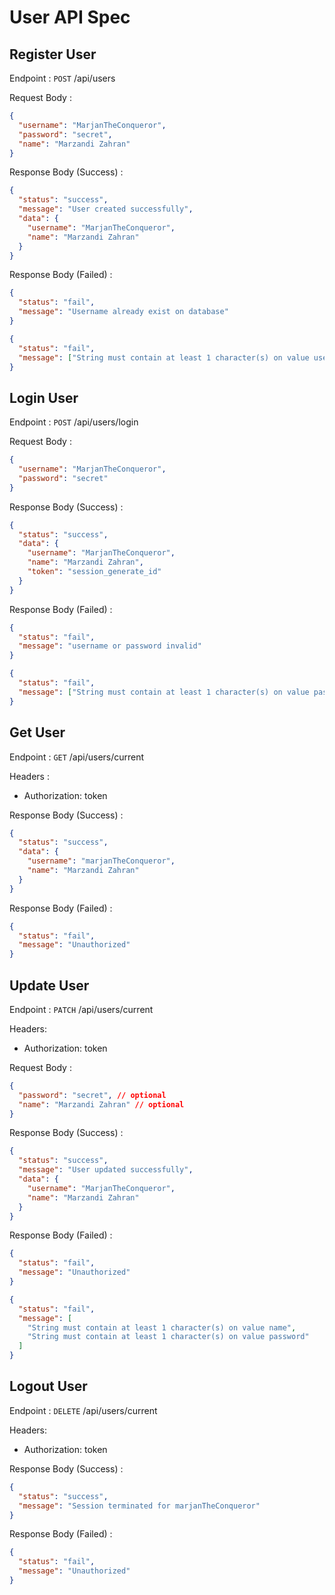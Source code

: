 # User API Spec

## Register User

Endpoint : `POST` /api/users

Request Body :

```json
{
  "username": "MarjanTheConqueror",
  "password": "secret",
  "name": "Marzandi Zahran"
}
```

Response Body (Success) :

```json
{
  "status": "success",
  "message": "User created successfully",
  "data": {
    "username": "MarjanTheConqueror",
    "name": "Marzandi Zahran"
  }
}
```

Response Body (Failed) :

```json
{
  "status": "fail",
  "message": "Username already exist on database"
}
```

```json
{
  "status": "fail",
  "message": ["String must contain at least 1 character(s) on value username"]
}
```

## Login User

Endpoint : `POST` /api/users/login

Request Body :

```json
{
  "username": "MarjanTheConqueror",
  "password": "secret"
}
```

Response Body (Success) :

```json
{
  "status": "success",
  "data": {
    "username": "MarjanTheConqueror",
    "name": "Marzandi Zahran",
    "token": "session_generate_id"
  }
}
```

Response Body (Failed) :

```json
{
  "status": "fail",
  "message": "username or password invalid"
}
```

```json
{
  "status": "fail",
  "message": ["String must contain at least 1 character(s) on value password"]
}
```

## Get User

Endpoint : `GET` /api/users/current

Headers :

- Authorization: token

Response Body (Success) :

```json
{
  "status": "success",
  "data": {
    "username": "marjanTheConqueror",
    "name": "Marzandi Zahran"
  }
}
```

Response Body (Failed) :

```json
{
  "status": "fail",
  "message": "Unauthorized"
}
```

## Update User

Endpoint : `PATCH` /api/users/current

Headers:

- Authorization: token

Request Body :

```json
{
  "password": "secret", // optional
  "name": "Marzandi Zahran" // optional
}
```

Response Body (Success) :

```json
{
  "status": "success",
  "message": "User updated successfully",
  "data": {
    "username": "MarjanTheConqueror",
    "name": "Marzandi Zahran"
  }
}
```

Response Body (Failed) :

```json
{
  "status": "fail",
  "message": "Unauthorized"
}
```

```json
{
  "status": "fail",
  "message": [
    "String must contain at least 1 character(s) on value name",
    "String must contain at least 1 character(s) on value password"
  ]
}
```

## Logout User

Endpoint : `DELETE` /api/users/current

Headers:

- Authorization: token

Response Body (Success) :

```json
{
  "status": "success",
  "message": "Session terminated for marjanTheConqueror"
}
```

Response Body (Failed) :

```json
{
  "status": "fail",
  "message": "Unauthorized"
}
```
